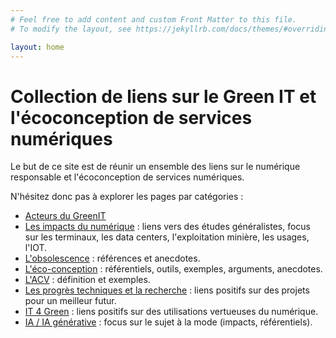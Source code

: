 ```yaml
---
# Feel free to add content and custom Front Matter to this file.
# To modify the layout, see https://jekyllrb.com/docs/themes/#overriding-theme-defaults

layout: home
---
```

# Collection de liens sur le Green IT et l'écoconception de services numériques


Le but de ce site est de réunir un ensemble des liens sur le numérique responsable et l'écoconception de services numériques.

N'hésitez donc pas à explorer les pages par catégories : 

- [Acteurs du GreenIT](./pages/ACTEURS)
- [Les impacts du numérique](./pages/impacts) : liens vers des études généralistes, focus sur les terminaux, les data centers, l'exploitation minière, les usages, l'IOT.
- [L'obsolescence](./pages/obsolescence) : références et anecdotes.
- [L'éco-conception](./pages/ecoconception) : référentiels, outils, exemples, arguments, anecdotes.
- [L'ACV](./pages/acv) : définition et exemples.
- [Les progrès techniques et la recherche](./pages/progres) : liens positifs sur des projets pour un meilleur futur.
- [IT 4 Green](./pages/it4green) : liens positifs sur des utilisations vertueuses du numérique.
- [IA / IA générative](./pages/ia) : focus sur le sujet à la mode (impacts, référentiels).
